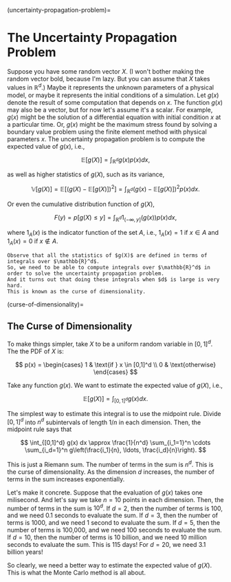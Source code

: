 (uncertainty-propagation-problem)=
# The Uncertainty Propagation Problem

Suppose you have some random vector $X$.
(I won't bother making the random vector bold, because I'm lazy. But you can assume that $X$ takes values in $\mathbb{R}^d$.)
Maybe it represents the unknown parameters of a physical model, or maybe it represents the initial conditions of a simulation.
Let $g(x)$ denote the result of some computation that depends on $x$.
The function $g(x)$ may also be a vector, but for now let's assume it's a scalar.
For example, $g(x)$ might be the solution of a differential equation with initial condition $x$ at a particular time.
Or, $g(x)$ might be the maximum stress found by solving a boundary value problem using the finite element method with physical parameters $x$.
The uncertainty propagation problem is to compute the expected value of $g(x)$, i.e.,

$$
\mathbb{E}[g(X)] = \int_{\mathbb{R}^d} g(x) p(x) dx,
$$

as well as higher statistics of $g(X)$, such as its variance,

$$
\mathbb{V}[g(X)] = \mathbb{E}[(g(X) - \mathbb{E}[g(X)])^2] = \int_{\mathbb{R}^d} (g(x) - \mathbb{E}[g(X)])^2 p(x) dx.
$$

Or even the cumulative distribution function of $g(X)$,

$$
F(y) = p[g(X) \leq y] = \int_{\mathbb{R}^d} 1_{(-\infty, y]}(g(x)) p(x) dx,
$$

where $1_A(x)$ is the indicator function of the set $A$, i.e., $1_A(x) = 1$ if $x \in A$ and $1_A(x) = 0$ if $x \notin A$.

```{note}
Observe that all the statistics of $g(X)$ are defined in terms of integrals over $\mathbb{R}^d$.
So, we need to be able to compute integrals over $\mathbb{R}^d$ in order to solve the uncertainty propagation problem.
And it turns out that doing these integrals when $d$ is large is very hard.
This is known as the curse of dimensionality.
```

(curse-of-dimensionality)=
## The Curse of Dimensionality

To make things simpler, take $X$ to be a uniform random variable in $[0,1]^d$.
The the PDF of $X$ is:

$$
p(x) = \begin{cases}
1 & \text{if } x \in [0,1]^d \\
0 & \text{otherwise}
\end{cases}
$$

Take any function $g(x)$.
We want to estimate the expected value of $g(X)$, i.e.,

$$
\mathbb{E}[g(X)] = \int_{[0,1]^d} g(x) dx.
$$

The simplest way to estimate this integral is to use the midpoint rule.
Divide $[0,1]^d$ into $n^d$ subintervals of length $1/n$ in each dimension.
Then, the midpoint rule says that

$$
\int_{[0,1]^d} g(x) dx \approx \frac{1}{n^d} \sum_{i_1=1}^n \cdots \sum_{i_d=1}^n g\left(\frac{i_1}{n}, \ldots, \frac{i_d}{n}\right).
$$

This is just a Riemann sum.
The number of terms in the sum is $n^d$.
This is the curse of dimensionality.
As the dimension $d$ increases, the number of terms in the sum increases exponentially.

Let's make it concrete.
Suppose that the evaluation of $g(x)$ takes one milisecond.
And let's say we take $n=10$ points in each dimension.
Then, the number of terms in the sum is $10^d$.
If $d=2$, then the number of terms is 100, and we need 0.1 seconds to evaluate the sum.
If $d=3$, then the number of terms is 1000, and we need 1 second to evaluate the sum.
If $d=5$, then the number of terms is 100,000, and we need 100 seconds to evaluate the sum.
If $d=10$, then the number of terms is 10 billion, and we need 10 million seconds to evaluate the sum.
This is 115 days!
For $d=20$, we need 3.1 billion years!

So clearly, we need a better way to estimate the expected value of $g(X)$.
This is what the Monte Carlo method is all about.
